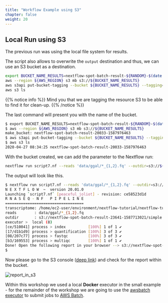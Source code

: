 ```yaml
---
title: "Workflow Example using S3"
chapter: false
weight: 20
---
```


## Local Run using S3

The previous run was using the local file system for results.

The script also allows to overwrite the `output` destination and thus, we can use an S3 bucket as a destination.

```bash
export BUCKET_NAME_RESULTS=nextflow-spot-batch-result-${RANDOM}-$(date +%s)
aws --region ${AWS_REGION} s3 mb s3://${BUCKET_NAME_RESULTS}
aws s3api put-bucket-tagging --bucket ${BUCKET_NAME_RESULTS} --tagging="TagSet=[{Key=nextflow-workshop,Value=true}]"
aws s3 ls
```

{{% notice info %}}
Mind you that we are tagging the resource S3 to be able to find it for clean-up.
{{% /notice %}}

The last command will present you with the name of the bucket.

```bash
$ export BUCKET_NAME_RESULTS=nextflow-spot-batch-result-${RANDOM}-$(date +%s)
$ aws --region ${AWS_REGION} s3 mb s3://${BUCKET_NAME_RESULTS}
make_bucket: nextflow-spot-batch-result-20033-1587976463
$ aws s3api put-bucket-tagging --bucket ${BUCKET_NAME_RESULTS} --tagging="TagSet=[{Key=nextflow-workshop,Value=true}]"
$ aws s3 ls
2020-04-27 08:34:25 nextflow-spot-batch-result-20033-1587976463
```

With the bucket created, we can add the parameter to the Nextflow run:

```bash
nextflow run script7.nf --reads 'data/ggal/*_{1,2}.fq' --outdir=s3://${BUCKET_NAME_RESULTS}/simple
```

The output will look like this.

```bash
$ nextflow run script7.nf --reads 'data/ggal/*_{1,2}.fq' --outdir=s3://${BUCKET_NAME_RESULTS}/simple
N E X T F L O W  ~  version 20.01.0
Launching `script7.nf` [peaceful_joliot] - revision: ce58523d1d
R N A S E Q - N F   P I P E L I N E
===================================
transcriptome: /home/ec2-user/environment/nextflow-tutorial/nextflow-tutorial/data/ggal/transcriptome.fa
reads        : data/ggal/*_{1,2}.fq
outdir       : s3://nextflow-spot-batch-result-23641-1587713021/simple
executor >  local (8)
[ce/510041] process > index          [100%] 1 of 1 ✔
[17/d1b1d9] process > quantification [100%] 3 of 3 ✔
[08/207c77] process > fastqc         [100%] 3 of 3 ✔
[b3/169553] process > multiqc        [100%] 1 of 1 ✔
Done! Open the following report in your browser --> s3://nextflow-spot-batch-result-23641-1587713021/simple/multiqc_report.html
$
```

Now please go to the S3 console ([deep link](https://s3.console.aws.amazon.com/s3)) and check for the report within the bucket.

![report_in_s3](/images/nextflow-on-aws-batch/nextflow101/report_in_s3.png)

Within this workshop we used a local **Docker** executor in the small example - for the remainder of the workshop we are going to use the [awsbatch executor](https://www.nextflow.io/docs/latest/awscloud.html#aws-batch) to submit jobs to [AWS Batch](https://aws.amazon.com/batch/).
